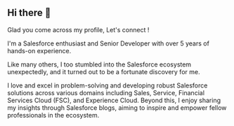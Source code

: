 ## Hi there 👋

<!--
**phlakhani/phlakhani** is a ✨ _special_ ✨ repository because its `README.md` (this file) appears on your GitHub profile.

Here are some ideas to get you started:

- 🔭 I’m currently working on ...
- 🌱 I’m currently learning ...
- 👯 I’m looking to collaborate on ...
- 🤔 I’m looking for help with ...
- 💬 Ask me about ...
- 📫 How to reach me: ...
- 😄 Pronouns: ...
- ⚡ Fun fact: ...
-->
Glad you come across my profile, Let's connect ! 

I'm a Salesforce enthusiast and Senior Developer with over 5 years of hands-on experience. 

Like many others, I too stumbled into the Salesforce ecosystem unexpectedly, and it turned out to be a fortunate discovery for me. 

I love and excel in problem-solving and developing robust Salesforce solutions across various domains including Sales, Service, Financial Services Cloud (FSC), and Experience Cloud. Beyond this, I enjoy sharing my insights through Salesforce blogs, aiming to inspire and empower fellow professionals in the ecosystem.
